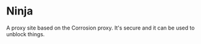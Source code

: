 # Ninja
A proxy site based on the Corrosion proxy. It's secure and it can be used to unblock things.
